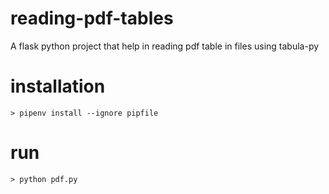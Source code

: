 # reading-pdf-tables

A flask python project that help in reading pdf table in files using tabula-py

# installation

    > pipenv install --ignore pipfile

# run

    > python pdf.py

